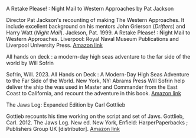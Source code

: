 
A Retake Please! : Night Mail to Western Approaches by Pat Jackson

Director Pat Jackson's recounting of making The Western Approaches. It include excellent background on his mentors John Grierson (_Drifters_) and Harry Watt (_Night Mail_).
Jackson, Pat. 1999. A Retake Please! : Night Mail to Western Approaches.
Liverpool: Royal Naval Museum Publications and Liverpool University Press. 
[Amazon link](https://www.amazon.com/Retake-Please-Filming-Western-Approaches/dp/0853239533)


All hands on deck : a modern-day high seas adventure to the far side of the world by Will Sofrin

Sofrin, Will. 2023. All Hands on Deck : A Modern-Day High Seas Adventure to the Far Side of the World. New York, NY: Abrams Press
Will Sofrin help deliver the ship the was used in Master and Commander from the East Coast to California, and recount the adventure in this book.
[Amazon link](https://www.amazon.com/s?k=will+sofrin&i=stripbooks&crid=35XTO1STS2TTH&sprefix=will+sofrin%2Cstripbooks%2C159&ref=nb_sb_noss_1)


The Jaws Log: Expanded Edition by Carl Gottlieb

Gottieb recounts his time working on the script and set of Jaws.
Gottlieb, Carl. 2012. The Jaws Log. New ed. New York, Enfield: HarperPaperbacks ; Publishers Group UK [distributor].
[Amazon link](https://www.amazon.com/Carl-Gottlieb-Jaws-Log-Newmarket/dp/B00SCTPAVK/ref=pd_sbs_d_sccl_2_2/145-4408917-9242256?pd_rd_w=Ct9cX&content-id=amzn1.sym.2cd14f8d-eb5c-4042-b934-4a05eafd2874&pf_rd_p=2cd14f8d-eb5c-4042-b934-4a05eafd2874&pf_rd_r=185XY36ECDTT4Z4D7FE5&pd_rd_wg=ejwLS&pd_rd_r=ad3bef92-b953-4b91-95dc-f89b88340e3f&pd_rd_i=B00SCTPAVK&psc=1)

